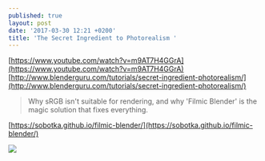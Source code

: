 ```yaml
---
published: true
layout: post
date: '2017-03-30 12:21 +0200'
title: 'The Secret Ingredient to Photorealism '
---
```

[https://www.youtube.com/watch?v=m9AT7H4GGrA](https://www.youtube.com/watch?v=m9AT7H4GGrA)  
[http://www.blenderguru.com/tutorials/secret-ingredient-photorealism/](http://www.blenderguru.com/tutorials/secret-ingredient-photorealism/)

> Why sRGB isn't suitable for rendering, and why 'Filmic Blender' is the magic solution that fixes everything.

[https://sobotka.github.io/filmic-blender/](https://sobotka.github.io/filmic-blender/)

![](https://s3.amazonaws.com/blenderguru.com/uploads/2017/02/29089698821_9b865a6cb5_o-673x674.jpg)
